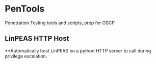 # PenTools
Penetration Testing tools and scripts, prep for OSCP

## LinPEAS HTTP Host
**Automatically host LinPEAS on a python HTTP server to call during privilege escalation.

